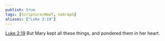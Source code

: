 ```yaml
---
publish: true
tags: [Scripture/NewT, noGraph]
aliases: ["Luke 2:19"]
---
```

[Luke 2:19](https://churchofjesuschrist.org/study/scriptures/nt/luke/2?lang=eng&id=p19#p19) But Mary kept all these things, and pondered them in her heart.
